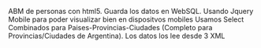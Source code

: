 ABM de personas con html5. Guarda los datos en WebSQL. 
Usando Jquery Mobile para poder visualizar bien en dispositvos mobiles
Usamos Select Combinados para Paises-Provincias-Ciudades (Completo para Provincias/Ciudades de Argentina). Los datos los lee desde 3 XML


